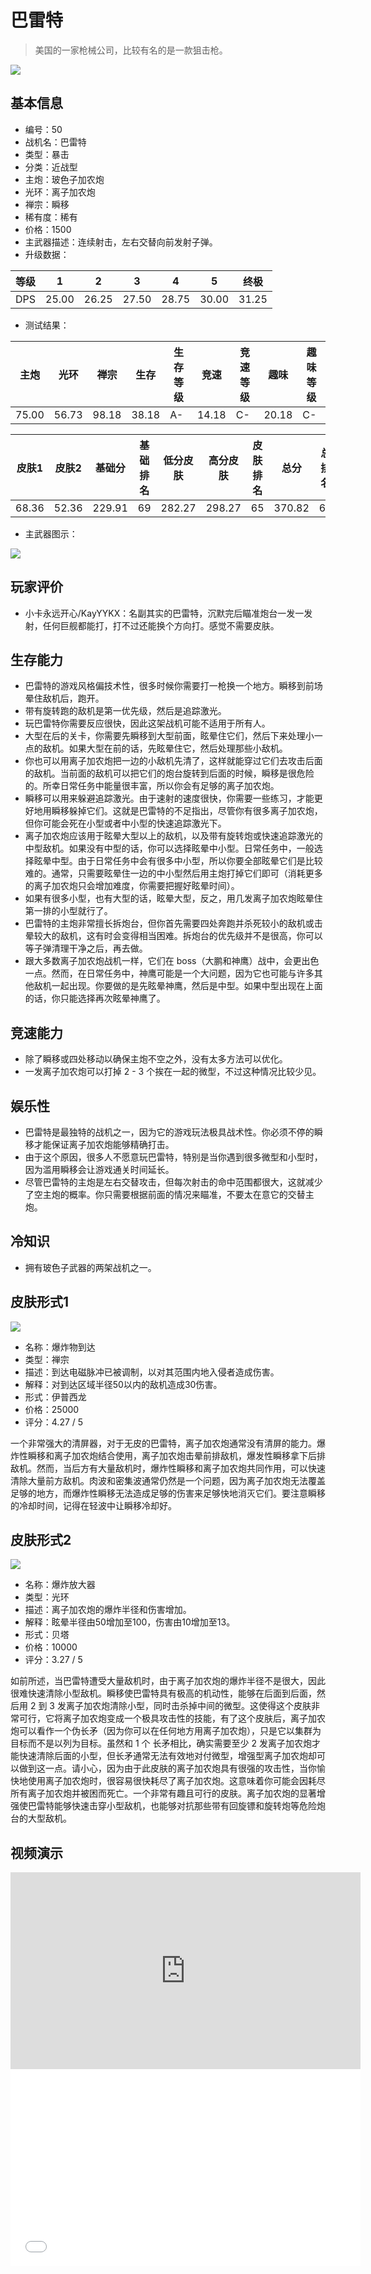 # 巴雷特

> 美国的一家枪械公司，比较有名的是一款狙击枪。

<img src="/ships/ship_50.png" style={{zoom:1}}/>

## 基本信息

- 编号：50
- 战机名：巴雷特
- 类型：暴击
- 分类：近战型
- 主炮：玻色子加农炮
- 光环：离子加农炮
- 禅宗：瞬移
- 稀有度：稀有
- 价格：1500
- 主武器描述：连续射击，左右交替向前发射子弹。
- 升级数据：

| 等级 | 1 | 2 | 3 | 4 | 5 | 终极 |
|--|--|--|--|--|--|--|
| DPS | 25.00 | 26.25 | 27.50 | 28.75 | 30.00 | 31.25 |

- 测试结果：

| 主炮 | 光环 | 禅宗 | 生存 | 生存等级 | 竞速 | 竞速等级 | 趣味 | 趣味等级 |
|--|--|--|--|--|--|--|--|--|
| 75.00 | 56.73 | 98.18 | 38.18 | A- | 14.18 | C- | 20.18 | C- |

| 皮肤1 | 皮肤2 | 基础分 | 基础排名 | 低分皮肤 | 高分皮肤 | 皮肤排名 | 总分 | 总排名 |
|--|--|--|--|--|--|--|--|--|
| 68.36 | 52.36 | 229.91 | 69 | 282.27 | 298.27 | 65 | 370.82 | 68 |

- 主武器图示：

<img src="/illustration/main_50.gif" style={{zoom:1}}/>

## 玩家评价

- 小卡永远开心/KayYYKX：名副其实的巴雷特，沉默完后瞄准炮台一发一发射，任何巨舰都能打，打不过还能换个方向打。感觉不需要皮肤。

## 生存能力

- 巴雷特的游戏风格偏技术性，很多时候你需要打一枪换一个地方。瞬移到前场晕住敌机后，跑开。
- 带有旋转跑的敌机是第一优先级，然后是追踪激光。
- 玩巴雷特你需要反应很快，因此这架战机可能不适用于所有人。
- 大型在后的关卡，你需要先瞬移到大型前面，眩晕住它们，然后下来处理小一点的敌机。如果大型在前的话，先眩晕住它，然后处理那些小敌机。
- 你也可以用离子加农炮把一边的小敌机先清了，这样就能穿过它们去攻击后面的敌机。当前面的敌机可以把它们的炮台旋转到后面的时候，瞬移是很危险的。所幸日常任务中能量很丰富，所以你会有足够的离子加农炮。
- 瞬移可以用来躲避追踪激光。由于速射的速度很快，你需要一些练习，才能更好地用瞬移躲掉它们。这就是巴雷特的不足指出，尽管你有很多离子加农炮，但你可能会死在小型或者中小型的快速追踪激光下。
- 离子加农炮应该用于眩晕大型以上的敌机，以及带有旋转炮或快速追踪激光的中型敌机。如果没有中型的话，你可以选择眩晕中小型。日常任务中，一般选择眩晕中型。由于日常任务中会有很多中小型，所以你要全部眩晕它们是比较难的。通常，只需要眩晕住一边的中小型然后用主炮打掉它们即可（消耗更多的离子加农炮只会增加难度，你需要把握好眩晕时间）。
- 如果有很多小型，也有大型的话，眩晕大型，反之，用几发离子加农炮眩晕住第一排的小型就行了。
- 巴雷特的主炮非常擅长拆炮台，但你首先需要四处奔跑并杀死较小的敌机或击晕较大的敌机，这有时会变得相当困难。拆炮台的优先级并不是很高，你可以等子弹清理干净之后，再去做。
- 跟大多数离子加农炮战机一样，它们在 boss（大鹏和神鹰）战中，会更出色一点。然而，在日常任务中，神鹰可能是一个大问题，因为它也可能与许多其他敌机一起出现。你要做的是先眩晕神鹰，然后是中型。如果中型出现在上面的话，你只能选择再次眩晕神鹰了。

## 竞速能力

- 除了瞬移或四处移动以确保主炮不空之外，没有太多方法可以优化。
- 一发离子加农炮可以打掉 2 - 3 个挨在一起的微型，不过这种情况比较少见。

## 娱乐性

- 巴雷特是最独特的战机之一，因为它的游戏玩法极具战术性。你必须不停的瞬移才能保证离子加农炮能够精确打击。
- 由于这个原因，很多人不愿意玩巴雷特，特别是当你遇到很多微型和小型时，因为滥用瞬移会让游戏通关时间延长。
- 尽管巴雷特的主炮是左右交替攻击，但每次射击的命中范围都很大，这就减少了空主炮的概率。你只需要根据前面的情况来瞄准，不要太在意它的交替主炮。

## 冷知识

- 拥有玻色子武器的两架战机之一。

## 皮肤形式1

<img src="/ships/ship_50_apex_1.png" style={{zoom:1}}/>

- 名称：爆炸物到达
- 类型：禅宗
- 描述：到达电磁脉冲已被调制，以对其范围内地入侵者造成伤害。
- 解释：对到达区域半径50以内的敌机造成30伤害。
- 形式：伊普西龙
- 价格：25000
- 评分：4.27 / 5

一个非常强大的清屏器，对于无皮的巴雷特，离子加农炮通常没有清屏的能力。爆炸性瞬移和离子加农炮结合使用，离子加农炮击晕前排敌机，爆发性瞬移拿下后排敌机。然而，当后方有大量敌机时，爆炸性瞬移和离子加农炮共同作用，可以快速清除大量前方敌机。肉波和密集波通常仍然是一个问题，因为离子加农炮无法覆盖足够的地方，而爆炸性瞬移无法造成足够的伤害来足够快地消灭它们。要注意瞬移的冷却时间，记得在轻波中让瞬移冷却好。

## 皮肤形式2

<img src="/ships/ship_50_apex_2.png" style={{zoom:1}}/>

- 名称：爆炸放大器
- 类型：光环
- 描述：离子加农炮的爆炸半径和伤害增加。
- 解释：眩晕半径由50增加至100，伤害由10增加至13。
- 形式：贝塔
- 价格：10000
- 评分：3.27 / 5

如前所述，当巴雷特遭受大量敌机时，由于离子加农炮的爆炸半径不是很大，因此很难快速清除小型敌机。瞬移使巴雷特具有极高的机动性，能够在后面到后面，然后用 2 到 3 发离子加农炮清除小型，同时击杀掉中间的微型。这使得这个皮肤非常可行，它将离子加农炮变成一个极具攻击性的技能，有了这个皮肤后，离子加农炮可以看作一个伪长矛（因为你可以在任何地方用离子加农炮），只是它以集群为目标而不是以列为目标。虽然和 1 个 长矛相比，确实需要至少 2 发离子加农炮才能快速清除后面的小型，但长矛通常无法有效地对付微型，增强型离子加农炮却可以做到这一点。请小心，因为由于此皮肤的离子加农炮具有很强的攻击性，当你愉快地使用离子加农炮时，很容易很快耗尽了离子加农炮。这意味着你可能会因耗尽所有离子加农炮并被困而死亡。一个非常有趣且可行的皮肤。离子加农炮的显著增强使巴雷特能够快速击穿小型敌机，也能够对抗那些带有回旋镖和旋转炮等危险炮台的大型敌机。

## 视频演示

<iframe width="560" height="315" src="https://www.youtube.com/embed/I1HP7Bgk-Cc?si=O71amGcCcBHdj2ue" title="YouTube video player" frameborder="0" allow="accelerometer; autoplay; clipboard-write; encrypted-media; gyroscope; picture-in-picture; web-share" referrerpolicy="strict-origin-when-cross-origin" allowfullscreen></iframe>

<br/>

<iframe width="560" height="315" src="//player.bilibili.com/player.html?aid=532660122&bvid=BV1pu411E7Zx&cid=1247148940&p=1&autoplay=false" scrolling="no" border="0" frameborder="no" allow="accelerometer; autoplay; clipboard-write; encrypted-media; gyroscope; picture-in-picture; web-share" framespacing="0" allowfullscreen="true"> </iframe>
